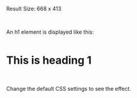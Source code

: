 
Result Size: 668 x 413
<!DOCTYPE html>
<html>
<head>
<style>
h1 { 
  display: block;
  font-size: 2em;
  margin-top: 0.67em;
  margin-bottom: 0.67em;
  margin-left: 0;
  margin-right: 0;
  font-weight: bold;
}
</style>
</head>
<body>
​
<p>An h1 element is displayed like this:</p>
​
<h1>This is heading 1</h1>
​
<p>Change the default CSS settings to see the effect.</p>
​
</body>
</html>
​
